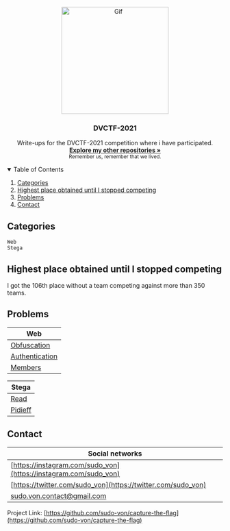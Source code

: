 <p align="center">
  <a>
    <img src="https://64.media.tumblr.com/1cbfcd848cce1437be5da56e7afd5952/6078e4f1b83c1f32-1d/s540x810/5324c73c1fcc5909a5e67209c91189c5adcc96af.gif" alt="Gif" width="250" height="250">
  </a>

  <h3 align="center">DVCTF-2021</h3>

<p align="center">
    Write-ups for the DVCTF-2021 competition where i have participated. 
    <br/>
    <a href="https://github.com/sudo-von/capture-the-flag"><strong>Explore my other repositories »</strong></a>
    <br/>
    <small>Remember us, remember that we lived.</small>
  </p>
</p>


<details open="open">
  <summary>Table of Contents</summary>
  <ol>
    <li>
      <a href="#categories">Categories</a>
    </li>
    <li><a href="#highest-place-obtained-until-i-stopped-competing">Highest place obtained until I stopped competing</a></li>
    <li><a href="#problems">Problems</a></li>
    <li><a href="#contact">Contact</a></li>
  </ol>
</details>

## Categories

```
Web
Stega
```

## Highest place obtained until I stopped competing

I got the 106th place without a team competing against more than 350 teams.

## Problems
| Web  |
| ------------- |
| [Obfuscation](/Web/obfuscation/README.md)|
| [Authentication](/Web/authentication/README.md)|
| [Members](/Web/members/README.md)|

| Stega  |
| ------------- |
| [Read](/Stega/read/README.md)|
| [Pidieff](/Stega/pidieff/README.md)|

<!-- CONTACT -->
## Contact

| Social networks |
| --------------- |
|[https://instagram.com/sudo_von](https://instagram.com/sudo_von)
|[https://twitter.com/sudo_von](https://twitter.com/sudo_von)
|sudo.von.contact@gmail.com

Project Link: [https://github.com/sudo-von/capture-the-flag](https://github.com/sudo-von/capture-the-flag)